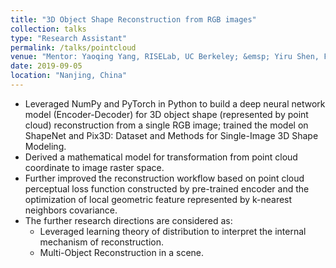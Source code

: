 ```yaml
---
title: "3D Object Shape Reconstruction from RGB images"
collection: talks
type: "Research Assistant"
permalink: /talks/pointcloud
venue: "Mentor: Yaoqing Yang, RISELab, UC Berkeley; &emsp; Yiru Shen, Facebook Reality Labs; <br/> Supervisor: Prof. Luxi Yang, Information Science and Engineering Lab, Southeast University"
date: 2019-09-05
location: "Nanjing, China"
---
```


* Leveraged NumPy and PyTorch in Python to build a deep neural network model (Encoder-Decoder) for 3D object shape (represented by point cloud) reconstruction from a single RGB image; trained the model on ShapeNet and Pix3D: Dataset and Methods for Single-Image 3D Shape Modeling.
* Derived a mathematical model for transformation from point cloud coordinate to image raster space.
* Further improved the reconstruction workflow based on point cloud perceptual loss function constructed by pre-trained encoder and the optimization of local geometric feature represented by k-nearest neighbors covariance.
* The further research directions are considered as:
  * Leveraged learning theory of distribution to interpret the internal mechanism of reconstruction.
  * Multi-Object Reconstruction in a scene.        
 
